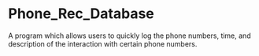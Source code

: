 # Phone_Rec_Database
A program which allows users to quickly log the phone numbers, time, and description of the interaction with certain phone numbers.
